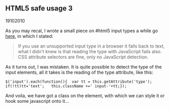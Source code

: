 <article><h2>HTML5 safe usage 3</h2><time><span class="day">19</span><span class="month">10</span><span class="year">2010</span></time><p>As you may recal, I wrote a small piece on #html5 input types a while go <a href="http://www.wnas.nl/html5-safe-usage-2">here</a>, in which I stated:</p><blockquote><p>If you use an unsupported input type in a browser it falls back to text, what I didn't knew is that reading the type with JavaScript fails also. CSS attribute selectors are fine, only no JavaScript detection.</p></blockquote><p>As it turns out, I was mistaken. It is quite possible to detect the type of the input elements, all it takes is the reading of the  type attribute, like this:</p><pre><code>$('input').each(function(){	var tt = this.getAttribute('type');	if(!tt)tt='text';	this.className +=' input-'+tt;});</code></pre><p>And voila, we have got a class on the element, with which we can style it or hook some javascript onto it...</p></article>
